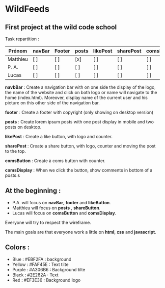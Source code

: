 # WildFeeds

## First project at the wild code school

Task repartition :

| Prénom    | navBar  | Footer  | posts   | likePost| sharePost | comsButton    | comsDisplay | 
| ------    | ------- | ------- | ------- | ------- | -------   | -------       | ------- |
| Matthieu  | [ ]     | [ ]     | [x]     | [ ]     | [ ]       | [ ]           | [ ]     | 
| P. A.     | [ ]     | [ ]     | [ ]     | [ ]     | [ ]       | [ ]           | [ ]     | 
| Lucas     | [ ]     | [ ]     | [ ]     | [ ]     | [ ]       | [ ]           | [ ]     |

**navbBar** : Create a navigation bar with on one side the display of the logo, the name of the website and click on both logo or name will navigate to the home (index.html). Moreover, display name of the current user and his picture on this other side of the navigation bar.

**footer** : Create a footer with copyright (only showing on desktop version)

**posts** : Create lorem ipsum posts with one post display in mobile and two posts on desktop.

**likePost** : Create a like button, with logo and counter.

**sharePost** : Create a share button, with logo, counter and moving the post to the top.

**comsButton** : Create à coms button with counter.

**comsDisplay** : When we click the button, show comments in bottom of a posts.s

## At the beginning :

* P.A. will focus on **navBar**, **footer** and **likeButton**.
* Matthieu will focus on **posts** , **shareButton**.
* Lucas will focus on **comsButton** and **comsDisplay**.
  
Everyone will try to respect the wireframe.

The main goals are that everyone work a little on **html**, **css** and **javascript**.

## Colors :

* Blue : #EBF2FA : background
* Yellow : #FAF45E : Text tilte
* Purple : #A306B6 : Background tilte
* Black : #2E282A : Text
* Red : #EF3E36 : Background logo

